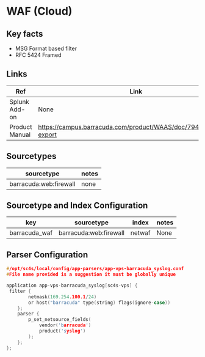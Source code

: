 # WAF (Cloud)

## Key facts

* MSG Format based filter
* RFC 5424 Framed


## Links

| Ref            | Link                                                                                                    |
|----------------|---------------------------------------------------------------------------------------------------------|
| Splunk Add-on  | None                                                               |
| Product Manual | https://campus.barracuda.com/product/WAAS/doc/79462622/log-export |

## Sourcetypes

| sourcetype      | notes                                                                                                   |
|-----------------|---------------------------------------------------------------------------------------------------------|
|barracuda:web:firewall   |  none  |

## Sourcetype and Index Configuration

| key    | sourcetype     | index  | notes          |
|--------|----------------|--------|----------------|
| barracuda_waf       |  barracuda:web:firewall  | netwaf  | None     |

## Parser Configuration

```c
#/opt/sc4s/local/config/app-parsers/app-vps-barracuda_syslog.conf
#File name provided is a suggestion it must be globally unique

application app-vps-barracuda_syslog[sc4s-vps] {
 filter {      
        netmask(169.254.100.1/24)
        or host("barracuda" type(string) flags(ignore-case))
    }; 
    parser { 
        p_set_netsource_fields(
            vendor('barracuda')
            product('syslog')
        ); 
    };   
};